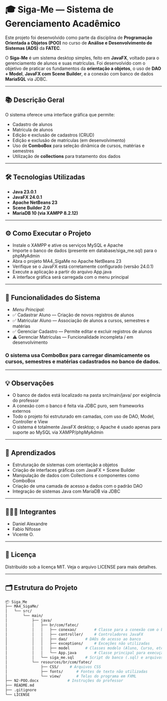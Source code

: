 # 🎓 Siga-Me — Sistema de Gerenciamento Acadêmico

Este projeto foi desenvolvido como parte da disciplina de **Programação Orientada a Objetos (POO)** no curso de **Análise e Desenvolvimento de Sistemas (ADS)** da **FATEC**.

O **Siga-Me** é um sistema desktop simples, feito em **JavaFX**, voltado para o gerenciamento de alunos e suas matrículas. Foi desenvolvido com o objetivo de praticar os fundamentos da **orientação a objetos**, o uso de **DAO + Model**, **JavaFX com Scene Builder**, e a conexão com banco de dados **MariaSQL** via JDBC.

---

## 📚 Descrição Geral

O sistema oferece uma interface gráfica que permite:

- Cadastro de alunos
- Matrícula de alunos
- Edição e exclusão de cadastros (CRUD)
- Edição e exclusão de matrículas (em desenvolvimento)
- Uso de **ComboBox** para seleção dinâmica de cursos, matérias e semestres
- Utilização de **collections** para tratamento dos dados

---

## 🛠️ Tecnologias Utilizadas

- **Java 23.0.1**
- **JavaFX 24.0.1**
- **Apache NetBeans 23**
- **Scene Builder 2.0**
- **MariaDB 10 (via XAMPP 8.2.12)**

---

## ⚙️ Como Executar o Projeto
- Instale o XAMPP e ative os serviços MySQL e Apache
- Importe o banco de dados (presente em database/siga_me.sql) para o phpMyAdmin
- Abra o projeto MA4_SigaMe no Apache NetBeans 23
- Verifique se o JavaFX está corretamente configurado (versão 24.0.1)
- Execute a aplicação a partir do arquivo App.java
- A interface gráfica será carregada com o menu principal

---

## 📁 Funcionalidades do Sistema
- *Menu Principal:*
- ✅ Cadastrar Aluno — Criação de novos registros de alunos
- ✅ Matricular Aluno — Associação de alunos a cursos, semestres e matérias
- ✅ Gerenciar Cadastro — Permite editar e excluir registros de alunos
- ⚠️ Gerenciar Matrículas — Funcionalidade incompleta / em desenvolvimento

### O sistema usa ComboBox para carregar dinamicamente os cursos, semestres e matérias cadastrados no banco de dados.

---

## 💡 Observações
- O banco de dados está localizado na pasta src/main/java/ por exigência do professor
- A conexão com o banco é feita via JDBC puro, sem frameworks externos
- Todo o projeto foi estruturado em camadas, com uso de DAO, Model, Controller e View
- O sistema é totalmente JavaFX desktop; o Apache é usado apenas para suporte ao MySQL via XAMPP/phpMyAdmin

---

## 🧠 Aprendizados
- Estruturação de sistemas com orientação a objetos
- Criação de interfaces gráficas com JavaFX + Scene Builder
- Manipulação de dados com Collections e componentes como ComboBox
- Criação de uma camada de acesso a dados com o padrão DAO
- Integração de sistemas Java com MariaDB via JDBC

---

## 👨‍👨‍👦 Integrantes
- Daniel Alexandre
- Fabio Nifosse
- Vicente O.

---

## 📄 Licença
Distribuído sob a licença MIT. Veja o arquivo LICENSE para mais detalhes.

---

## 🗂️ Estrutura do Projeto

```bash
📦 Siga_Me
├── MA4_SigaMe/
│   └── src/
│       └── main/
│           ├── java/
│           │   ├── br/com/fatec/
│           │   │   ├── conexao/        # Classe para a conexão com o banco de dados
│           │   │   ├── controller/     # Controladores JavaFX
│           │   │   ├── dao/        # DAOs de acesso ao banco
│           │   │   ├── exceptions/     # Exceções não utilizadas
│           │   │   ├── model       # Classes modelo (Aluno, Curso, etc.)
│           │   │   └── App.java        # Classe principal para execução
│           │   └── siga_me.sql     # Script do banco (.sql) e arquivos auxiliares    
│           └── resources/br/com/fatec/
│               ├── CSS/     # Arquivos CSS
│               ├── fonts/      # Fontes de texto não utilizadas
│               └── view/       # Telas do programa em FXML
├── N2-POO.docx             # Instruções do professor
├── README.md
├── .gitignore
└── LICENSE
